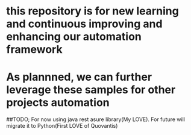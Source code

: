 # this repository is for new learning and continuous improving and enhancing our automation framework
# As plannned, we can further leverage these samples for other projects automation

##TODO; For now using java rest asure library(My LOVE). For future will migrate it to Python(First LOVE of Quovantis)


